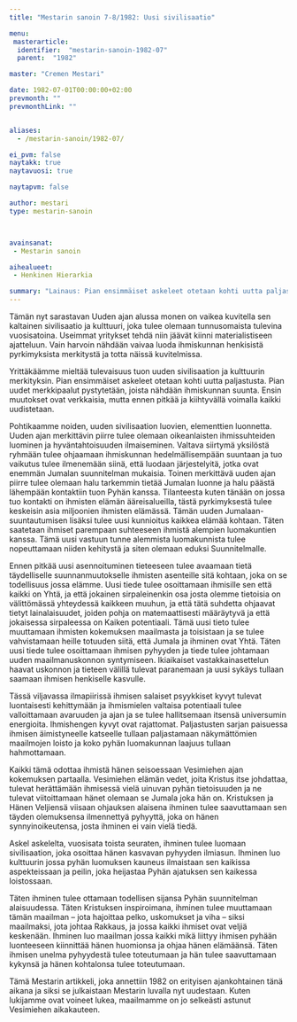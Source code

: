 ```yaml
---
title: "Mestarin sanoin 7-8/1982: Uusi sivilisaatio"

menu:
 masterarticle:
  identifier:  "mestarin-sanoin-1982-07"
  parent:  "1982"

master: "Cremen Mestari"

date: 1982-07-01T00:00:00+02:00
prevmonth: ""
prevmonthLink: ""


aliases:
  - /mestarin-sanoin/1982-07/

ei_pvm: false
naytakk: true
naytavuosi: true

naytapvm: false

author: mestari
type: mestarin-sanoin



avainsanat:
 - Mestarin sanoin

aihealueet:
 - Henkinen Hierarkia

summary: "Lainaus: Pian ensimmäiset askeleet otetaan kohti uutta paljastusta. Pian uudet merkkipaalut pystytetään, joista nähdään ihmiskunnan suunta."
---
```

<p>Tämän nyt sarastavan Uuden ajan alussa monen on vaikea kuvitella sen kaltainen sivilisaatio ja kulttuuri, joka tulee olemaan tunnusomaista tulevina vuosisatoina. Useimmat yritykset tehdä niin jäävät kiinni materialistiseen ajatteluun. Vain harvoin nähdään vaivaa luoda ihmiskunnan henkisistä pyrkimyksista merkitystä ja totta näissä kuvitelmissa.</p>
<p>Yrittäkäämme mieltää tulevaisuus tuon uuden sivilisaation ja kulttuurin merkityksin. Pian ensimmäiset askeleet otetaan kohti uutta paljastusta. Pian uudet merkkipaalut pystytetään, joista nähdään ihmiskunnan suunta. Ensin muutokset ovat verkkaisia, mutta ennen pitkää ja kiihtyvällä voimalla kaikki uudistetaan.</p>
<p>Pohtikaamme noiden, uuden sivilisaation luovien, elementtien luonnetta. Uuden ajan merkittävin piirre tulee olemaan oikeanlaisten ihmissuhteiden luominen ja hyväntahtoisuuden ilmaiseminen. Valtava siirtymä yksilöstä ryhmään tulee ohjaamaan ihmiskunnan hedelmällisempään suuntaan ja tuo vaikutus tulee ilmenemään siinä, että luodaan järjestelyitä, jotka ovat enemmän Jumalan suunnitelman mukaisia. Toinen merkittävä uuden ajan piirre tulee olemaan halu tarkemmin tietää Jumalan luonne ja halu päästä lähempään kontaktiin tuon Pyhän kanssa. Tilanteesta kuten tänään on jossa tuo kontakti on ihmisten elämän ääreisalueilla, tästä pyrkimyksestä tulee keskeisin asia miljoonien ihmisten elämässä. Tämän uuden Jumalaan-suuntautumisen lisäksi tulee uusi kunnioitus kaikkea elämää kohtaan. Täten saatetaan ihmiset parempaan suhteeseen ihmistä alempien luomakuntien kanssa. Tämä uusi vastuun tunne alemmista luomakunnista tulee nopeuttamaan niiden kehitystä ja siten olemaan eduksi Suunnitelmalle.</p>
<p>Ennen pitkää uusi asennoituminen tieteeseen tulee avaamaan tietä täydelliselle suunnanmuutokselle ihmisten asenteille sitä kohtaan, joka on se todellisuus jossa elämme. Uusi tiede tulee osoittamaan ihmisille sen että kaikki on Yhtä, ja että jokainen sirpaleinenkin osa josta olemme tietoisia on välittömässä yhteydessä kaikkeen muuhun, ja että tätä suhdetta ohjaavat tietyt lainalaisuudet, joiden pohja on matemaattisesti määräytyvä ja että jokaisessa sirpaleessa on Kaiken potentiaali. Tämä uusi tieto tulee muuttamaan ihmisten kokemuksen maailmasta ja toisistaan ja se tulee vahvistamaan heille totuuden siitä, että Jumala ja ihminen ovat Yhtä. Täten uusi tiede tulee osoittamaan ihmisen pyhyyden ja tiede tulee johtamaan uuden maailmanuskonnon syntymiseen. Ikiaikaiset vastakkainasettelun haavat uskonnon ja tieteen välillä tulevat paranemaan ja uusi sykäys tullaan saamaan ihmisen henkiselle kasvulle.</p>
<p>Tässä viljavassa ilmapiirissä ihmisen salaiset psyykkiset kyvyt tulevat luontaisesti kehittymään ja ihmismielen valtaisa potentiaali tulee valloittamaan avaruuden ja ajan ja se tulee hallitsemaan itsensä universumin energioita. Ihmishengen kyvyt ovat rajattomat. Paljastusten sarjan paisuessa ihmisen äimistyneelle katseelle tullaan paljastamaan näkymättömien maailmojen loisto ja koko pyhän luomakunnan laajuus tullaan hahmottamaan.</p>
<p>Kaikki tämä odottaa ihmistä hänen seisoessaan Vesimiehen ajan kokemuksen partaalla. Vesimiehen elämän vedet, joita Kristus itse johdattaa, tulevat herättämään ihmisessä vielä uinuvan pyhän tietoisuuden ja ne tulevat viitoittamaan hänet olemaan se Jumala joka hän on. Kristuksen ja Hänen Veljiensä viisaan ohjauksen alaisena ihminen tulee saavuttamaan sen täyden olemuksensa ilmennettyä pyhyyttä, joka on hänen synnyinoikeutensa, josta ihminen ei vain vielä tiedä.</p>
<p>Askel askelelta, vuosisata toista seuraten, ihminen tulee luomaan sivilisaation, joka osoittaa hänen kasvavan pyhyyden ilmiasun. Ihminen luo kulttuurin jossa pyhän luomuksen kauneus ilmaistaan sen kaikissa aspekteissaan ja peilin, joka heijastaa Pyhän ajatuksen sen kaikessa loistossaan.</p>
<p>Täten ihminen tulee ottamaan todellisen sijansa Pyhän suunnitelman alaisuudessa. Täten Kristuksen inspiroimana, ihminen tulee muuttamaan tämän maailman – jota hajoittaa pelko, uskomukset ja viha – siksi maailmaksi, jota johtaa Rakkaus, ja jossa kaikki ihmiset ovat veljiä keskenään. Ihminen luo maailman jossa kaikki mikä liittyy ihmisen pyhään luonteeseen kiinnittää hänen huomionsa ja ohjaa hänen elämäänsä. Täten ihmisen unelma pyhyydestä tulee toteutumaan ja hän tulee saavuttamaan kykynsä ja hänen kohtalonsa tulee toteutumaan.</p>
<p>Tämä Mestarin artikkeli, joka annettiin 1982 on erityisen ajankohtainen tänä aikana ja siksi se julkaistaan Mestarin luvalla nyt uudestaan. Kuten lukijamme ovat voineet lukea, maailmamme on jo selkeästi astunut Vesimiehen aikakauteen.</p>
